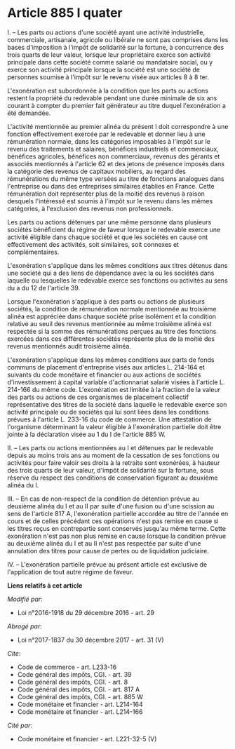 # Article 885 I quater

I. – Les parts ou actions d'une société ayant une activité industrielle, commerciale, artisanale, agricole ou libérale ne
sont pas comprises dans les bases d'imposition à l'impôt de solidarité sur la fortune, à concurrence des trois quarts de leur
valeur, lorsque leur propriétaire exerce son activité principale dans cette société comme salarié ou mandataire social, ou y
exerce son activité principale lorsque la société est une société de personnes soumise à l'impôt sur le revenu visée aux
articles 8 à 8 ter.

L'exonération est subordonnée à la condition que les parts ou actions restent la propriété du redevable pendant une durée
minimale de six ans courant à compter du premier fait générateur au titre duquel l'exonération a été demandée.

L'activité mentionnée au premier alinéa du présent I doit correspondre à une fonction effectivement exercée par le redevable
et donner lieu à une rémunération normale, dans les catégories imposables à l'impôt sur le revenu des traitements et
salaires, bénéfices industriels et commerciaux, bénéfices agricoles, bénéfices non commerciaux, revenus des gérants et
associés mentionnés à l'article 62 et des jetons de présence imposés dans la catégorie des revenus de capitaux mobiliers, au
regard des rémunérations du même type versées au titre de fonctions analogues dans l'entreprise ou dans des entreprises
similaires établies en France. Cette rémunération doit représenter plus de la moitié des revenus à raison desquels
l'intéressé est soumis à l'impôt sur le revenu dans les mêmes catégories, à l'exclusion des revenus non professionnels.

Les parts ou actions détenues par une même personne dans plusieurs sociétés bénéficient du régime de faveur lorsque le
redevable exerce une activité éligible dans chaque société et que les sociétés en cause ont effectivement des activités, soit
similaires, soit connexes et complémentaires.

L'exonération s'applique dans les mêmes conditions aux titres détenus dans une société qui a des liens de dépendance avec la
ou les sociétés dans laquelle ou lesquelles le redevable exerce ses fonctions ou activités au sens du a du 12 de l'article
39.

Lorsque l'exonération s'applique à des parts ou actions de plusieurs sociétés, la condition de rémunération normale
mentionnée au troisième alinéa est appréciée dans chaque société prise isolément et la condition relative au seuil des
revenus mentionnée au même troisième alinéa est respectée si la somme des rémunérations perçues au titre des fonctions
exercées dans ces différentes sociétés représente plus de la moitié des revenus mentionnés audit troisième alinéa.

L'exonération s'applique dans les mêmes conditions aux parts de fonds communs de placement d'entreprise visés aux articles L.
214-164 et suivants du code monétaire et financier ou aux actions de sociétés d'investissement à capital variable
d'actionnariat salarié visées à l'article L. 214-166 du même code. L'exonération est limitée à la fraction de la valeur des
parts ou actions de ces organismes de placement collectif représentative des titres de la société dans laquelle le redevable
exerce son activité principale ou de sociétés qui lui sont liées dans les conditions prévues à l'article L. 233-16 du code de
commerce. Une attestation de l'organisme déterminant la valeur éligible à l'exonération partielle doit être jointe à la
déclaration visée au 1 du I de l'article 885 W.

II. – Les parts ou actions mentionnées au I et détenues par le redevable depuis au moins trois ans au moment de la cessation
de ses fonctions ou activités pour faire valoir ses droits à la retraite sont exonérées, à hauteur des trois quarts de leur
valeur, d'impôt de solidarité sur la fortune, sous réserve du respect des conditions de conservation figurant au deuxième
alinéa du I.

III. – En cas de non-respect de la condition de détention prévue au deuxième alinéa du I et au II par suite d'une fusion ou
d'une scission au sens de l'article 817 A, l'exonération partielle accordée au titre de l'année en cours et de celles
précédant ces opérations n'est pas remise en cause si les titres reçus en contrepartie sont conservés jusqu'au même terme.
Cette exonération n'est pas non plus remise en cause lorsque la condition prévue au deuxième alinéa du I et au II n'est pas
respectée par suite d'une annulation des titres pour cause de pertes ou de liquidation judiciaire.

IV. – L'exonération partielle prévue au présent article est exclusive de l'application de tout autre régime de faveur.

**Liens relatifs à cet article**

_Modifié par_:

  - Loi n°2016-1918 du 29 décembre 2016 - art. 29

_Abrogé par_:

  - Loi n°2017-1837 du 30 décembre 2017 - art. 31 (V)

_Cite_:

  - Code de commerce - art. L233-16
  - Code général des impôts, CGI. - art. 39
  - Code général des impôts, CGI. - art. 8
  - Code général des impôts, CGI. - art. 817 A
  - Code général des impôts, CGI. - art. 885 W
  - Code monétaire et financier - art. L214-164
  - Code monétaire et financier - art. L214-166

_Cité par_:

  - Code monétaire et financier - art. L221-32-5 (V)
